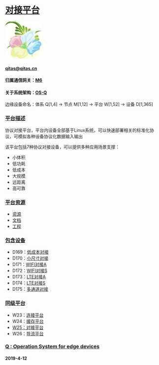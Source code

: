 ﻿# [对接平台](https://github.com/OS-Q/W25)
[![sites](OS-Q/OS-Q.png)](http://www.OS-Q.com)
####  qitas@qitas.cn
#### 归属通信网关：[M6](https://github.com/OS-Q/M6)
#### 关于系统架构：[OS-Q](https://github.com/OS-Q/OS-Q)
边缘设备命名：体系 Q[1,4] -> 节点 M[1,12] -> 平台 W[1,52] -> 设备 D[1,365]
### [平台描述](https://github.com/OS-Q/W25/wiki) 

协议对接平台，平台内设备全部基于Linux系统，可以快速部署相关的标准化协议，可模拟各种设备协议化数据输入输出

该平台包括7种协议对接设备，可以提供多种应用场景支撑：

- 小体积
- 低功耗
- 低成本
- 大规模
- 远距离
- 高可靠

### [平台资源](OS-Q/)

- [资源](src/)
- [文档](docs/)
- [工程](project/)

### [包含设备](https://github.com/OS-Q/W25) 

- D169：[低成本对接](https://github.com/OS-Q/D169)
- D170：[小尺寸对接](https://github.com/OS-Q/D170)
- D171：[WIFI对接A](https://github.com/OS-Q/D171)
- D172：[WIFI对接S](https://github.com/OS-Q/D172)
- D173：[LTE对接A](https://github.com/OS-Q/D173)
- D174：[LTE对接S](https://github.com/OS-Q/D174)
- D175：[多通道对接](https://github.com/OS-Q/D175)

### [同级平台](https://github.com/OS-Q/M6)

- W23：[连接平台](https://github.com/OS-Q/W23)
- W24：[缓存平台](https://github.com/OS-Q/W24)
- [W25：对接平台](https://github.com/OS-Q/W25)
- W26：[导流平台](https://github.com/OS-Q/W26)


### [Q : Operation System for edge devices](http://www.OS-Q.com/Edge/M6)
####  2019-4-12



